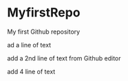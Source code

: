 # MyfirstRepo
My first Github repository

ad a line of text 

add a 2nd line of text from Github editor

add 4 line of text
